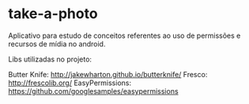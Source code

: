 # take-a-photo
Aplicativo para estudo de conceitos referentes ao uso de permissões e recursos de mídia no android.

Libs utilizadas no projeto:

Butter Knife: http://jakewharton.github.io/butterknife/
Fresco: http://frescolib.org/
EasyPermissions: https://github.com/googlesamples/easypermissions
